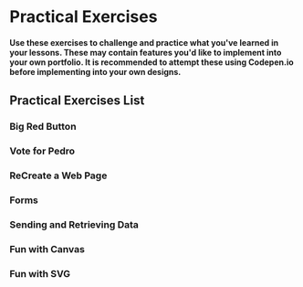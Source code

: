 # Practical Exercises

#### Use these exercises to challenge and practice what you've learned in your lessons.  These may contain features you'd like to implement into your own portfolio.  It is recommended to attempt these using Codepen.io before implementing into your own designs.



## Practical Exercises List
### Big Red Button
### Vote for Pedro
### ReCreate a Web Page
### Forms
### Sending and Retrieving Data
### Fun with Canvas
### Fun with SVG
